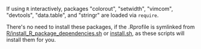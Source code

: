 If using `R` interactively, packages "colorout", "setwidth", "vimcom",
"devtools", "data.table", and "stringr" are loaded via `require`.

There's no need to install these packages, if the .Rprofile is symlinked from
[R/install_R_package_dependencies.sh](install_R_package_dependencies.md) or
[install.sh](../install_sh.md), as these scripts will install them for you.

